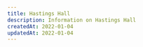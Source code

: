 ```yaml
---
title: Hastings Hall
description: Information on Hastings Hall
createdAt: 2022-01-04
updatedAt: 2022-01-04
---
```

  
  
